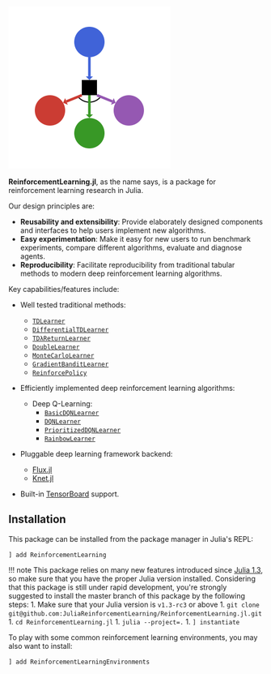 ![logo](./assets/logo.png)

**ReinforcementLearning.jl**, as the name says, is a package for reinforcement learning research in Julia.

Our design principles are:

- **Reusability and extensibility**: Provide elaborately designed components and interfaces to help users implement new algorithms.
- **Easy experimentation**: Make it easy for new users to run benchmark experiments, compare different algorithms, evaluate and diagnose agents.
- **Reproducibility**: Facilitate reproducibility from traditional tabular methods to modern deep reinforcement learning algorithms.

Key capabilities/features include:

- Well tested traditional methods:
    - [`TDLearner`](@ref)
    - [`DifferentialTDLearner`](@ref)
    - [`TDλReturnLearner`](@ref)
    - [`DoubleLearner`](@ref)
    - [`MonteCarloLearner`](@ref)
    - [`GradientBanditLearner`](@ref)
    - [`ReinforcePolicy`](@ref)

- Efficiently implemented deep reinforcement learning algorithms:
    - Deep Q-Learning:
        - [`BasicDQNLearner`](@ref)
        - [`DQNLearner`](@ref)
        - [`PrioritizedDQNLearner`](@ref)
        - [`RainbowLearner`](@ref)

- Pluggable deep learning framework backend:
    - [Flux.jl](https://github.com/FluxML/Flux.jl)
    - [Knet.jl](https://github.com/denizyuret/Knet.jl)

- Built-in [TensorBoard](https://github.com/PhilipVinc/TensorBoardLogger.jl) support.


## Installation

This package can be installed from the package manager in Julia's REPL:

```
] add ReinforcementLearning
```

!!! note
    This package relies on many new features introduced since [Julia 1.3](https://julialang.org/downloads/), so make sure that you have the proper Julia version installed. Considering that this package is still under rapid development, you're strongly suggested to install the master branch of this package by the following steps:
    1. Make sure that your Julia version is `v1.3-rc3` or above
    1. `git clone git@github.com:JuliaReinforcementLearning/ReinforcementLearning.jl.git`
    1. `cd ReinforcementLearning.jl`
    1. `julia --project=.`
    1. `] instantiate`

    
To play with some common reinforcement learning environments, you may also want to install:

```
] add ReinforcementLearningEnvironments
```